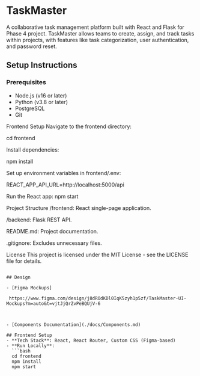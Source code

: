 # TaskMaster

A collaborative task management platform built with React and Flask for Phase 4 project. TaskMaster allows teams to create, assign, and track tasks within projects, with features like task categorization, user authentication, and password reset.

## Setup Instructions

### Prerequisites
- Node.js (v16 or later)
- Python (v3.8 or later)
- PostgreSQL
- Git

Frontend Setup
Navigate to the frontend directory:

cd frontend 

Install dependencies:

npm install

Set up environment variables in frontend/.env:

REACT_APP_API_URL=http://localhost:5000/api

Run the React app:
npm start

Project Structure
/frontend: React single-page application.

/backend: Flask REST API.

README.md: Project documentation.

.gitignore: Excludes unnecessary files.

License
This project is licensed under the MIT License - see the LICENSE file for details.
```

## Design

- [Figma Mockups]

 https://www.figma.com/design/j8dROdKDl0IqK5zyh1p5zf/TaskMaster-UI-Mockups?m=auto&t=vjtJjQrZvPeBQUjV-6



- [Components Documentation](./docs/Components.md)

## Frontend Setup
- **Tech Stack**: React, React Router, Custom CSS (Figma-based)
- **Run Locally**:
  ```bash
  cd frontend
  npm install
  npm start
